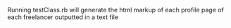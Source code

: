 Running testClass.rb will generate the html markup of each profile page of each freelancer outputted in a text file